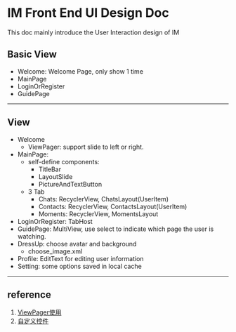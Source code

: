 # IM Front End UI Design Doc

This doc mainly introduce the User Interaction design of IM

## Basic View

+ Welcome: Welcome Page, only show 1 time
+ MainPage
+ LoginOrRegister
+ GuidePage

---

## View

- Welcome
  - ViewPager: support slide to left or right.
- MainPage:
  -  self-define components: 
     -  TitleBar
     -  LayoutSlide
     -  PictureAndTextButton
  -  3 Tab
     -  Chats: RecyclerView, ChatsLayout(UserItem)
     -  Contacts: RecyclerView, ContactsLayout(UserItem)
     -  Moments: RecyclerView, MomentsLayout
- LoginOrRegister: TabHost
- GuidePage: MultiView, use select to indicate which page the user is watching.
- DressUp: choose avatar and background
  - choose_image.xml
- Profile: EditText for editing user information
- Setting: some options saved in local cache

---

## reference

1. [ViewPager使用](<https://www.jianshu.com/p/9faa1fc3f527>)
2. [自定义控件](https://blog.csdn.net/guolin_blog/article/details/17357967)
